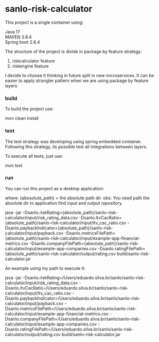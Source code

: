 # sanlo-risk-calculator


This project is a single container using:

Java 17 </br>
MAVEN 3.8.4</br>
Spring boot 2.6.4 </br>


The structure of the project is divide in package by feature strategy: 

1) riskcalculator feature</br>
2) riskengine feature

I decide to choose it thinking in future split in new microservices. 
It can be easier to apply strangler pattern when we are using package by feature layers. 


### build

To build the project use: 

mvn clean install</br>

### test

The test strategy was developing using spring embedded container. 
Following this strategy, its possible test all integrations between layers. 



To execute all tests, just use: 

mvn test


### run

You can run this project as a desktop application: 

where: {abosolute_path} = the absolute path dir. 
obs: You need path the absolute dir to application find input and output repository. 

java -jar -Dsanlo.riskRating={absolute_path}/sanlo-risk-calculator/input/risk_rating_data.csv -Dsanlo.ltvCacRatio={absolute_path}/sanlo-risk-calculator/input/ltv_cac_ratio.csv -Dsanlo.paybackIndicator={absolute_path}/sanlo-risk-calculator/input/payback.csv -Dsanlo.metricsFilePath={absolute_path}/sanlo-risk-calculator/input/example-app-financial-metrics.csv -Dsanlo.companyFilePath={absolute_path}/sanlo-risk-calculator/input/example-app-companies.csv -Dsanlo.ratingFilePath={absolute_path}/sanlo-risk-calculator/output/rating.csv build/sanlo-risk-calculator.jar


An example using my path to execute it: 

java -jar -Dsanlo.riskRating=/Users/eduardo.silva.br/sanlo/sanlo-risk-calculator/input/risk_rating_data.csv -Dsanlo.ltvCacRatio=/Users/eduardo.silva.br/sanlo/sanlo-risk-calculator/input/ltv_cac_ratio.csv -Dsanlo.paybackIndicator=/Users/eduardo.silva.br/sanlo/sanlo-risk-calculator/input/payback.csv -Dsanlo.metricsFilePath=/Users/eduardo.silva.br/sanlo/sanlo-risk-calculator/input/example-app-financial-metrics.csv -Dsanlo.companyFilePath=/Users/eduardo.silva.br/sanlo/sanlo-risk-calculator/input/example-app-companies.csv -Dsanlo.ratingFilePath=/Users/eduardo.silva.br/sanlo/sanlo-risk-calculator/output/rating.csv build/sanlo-risk-calculator.jar
    



